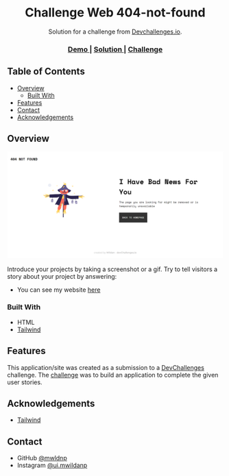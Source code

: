 <!-- Please update value in the {}  -->

<h1 align="center">Challenge Web 404-not-found</h1>

<div align="center">
   Solution for a challenge from  <a href="http://devchallenges.io" target="_blank">Devchallenges.io</a>.
</div>

<div align="center">
  <h3>
    <a href="https://404-not-found-devchallanges.netlify.app/">
      Demo
    </a>
    <span> | </span>
    <a href="https://{your-url-to-the-solution}">
      Solution
    </a>
    <span> | </span>
    <a href="https://devchallenges.io/challenges/wBunSb7FPrIepJZAg0sY">
      Challenge
    </a>
  </h3>
</div>

<!-- TABLE OF CONTENTS -->

## Table of Contents

- [Overview](#overview)
  - [Built With](#built-with)
- [Features](#features)
- [Contact](#contact)
- [Acknowledgements](#acknowledgements)

<!-- OVERVIEW -->

## Overview

![screenshot](https://github.com/mwldnp/404-not-found-DevChallanges/blob/main/screenshoot_landing_page.png)

Introduce your projects by taking a screenshot or a gif. Try to tell visitors a story about your project by answering:

- You can see my website [here](https://tailwindcss.com/)

### Built With

<!-- This section should list any major frameworks that you built your project using. Here are a few examples.-->

- HTML
- [Tailwind](https://404-not-found-devchallanges.netlify.app/)

## Features

<!-- List the features of your application or follow the template. Don't share the figma file here :) -->

This application/site was created as a submission to a [DevChallenges](https://devchallenges.io/challenges) challenge. The [challenge](https://devchallenges.io/challenges/wBunSb7FPrIepJZAg0sY) was to build an application to complete the given user stories.


## Acknowledgements

<!-- This section should list any articles or add-ons/plugins that helps you to complete the project. This is optional but it will help you in the future. For exmpale -->

- [Tailwind](https://tailwindcss.com/)

## Contact

- GitHub [@mwldnp](https://github.com/mwldnp)
- Instagram [@ui.mwildanp](https://instagram.com/ui.mwildanp)
